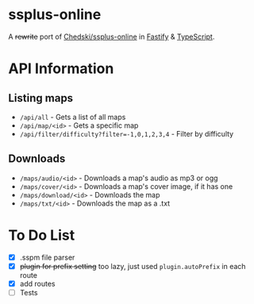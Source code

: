 # ssplus-online
A ~~rewrite~~ port of [Chedski/ssplus-online](https://github.com/Chedski/ssplus-online) in [Fastify](https://fastify.io) & [TypeScript](https://www.typescriptlang.org).

# API Information
  ## Listing maps
  - `/api/all` - Gets a list of all maps
  - `/api/map/<id>` - Gets a specific map
  - `/api/filter/difficulty?filter=-1,0,1,2,3,4` - Filter by difficulty
  
  ## Downloads
  - `/maps/audio/<id>` - Downloads a map's audio as mp3 or ogg
  - `/maps/cover/<id>` - Downloads a map's cover image, if it has one
  - `/maps/download/<id>` - Downloads the map
  - `/maps/txt/<id>` - Downloads the map as a .txt

# To Do List
- [x] .sspm file parser
- [x] ~~plugin for prefix setting~~ too lazy, just used `plugin.autoPrefix` in each route
- [x] add routes
- [ ] Tests